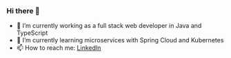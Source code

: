 ### Hi there 👋
- 🔭 I’m currently working as a full stack web developer in Java and TypeScript
- 🌱 I’m currently learning microservices with Spring Cloud and Kubernetes
- 📫 How to reach me: [LinkedIn](https://www.linkedin.com/in/kristoffer-pettersson3)
<!--
**KQT3/KQT3** is a ✨ _special_ ✨ repository because its `README.md` (this file) appears on your GitHub profile.

Here are some ideas to get you started:

- 🔭 I’m currently working on ...
- 🌱 I’m currently learning YAML
- 👯 I’m looking to collaborate on ...
- 🤔 I’m looking for help with ...
- 💬 Ask me about ...
- 📫 How to reach me: ...
- 😄 Pronouns: ...
- ⚡ Fun fact: ...
-->

